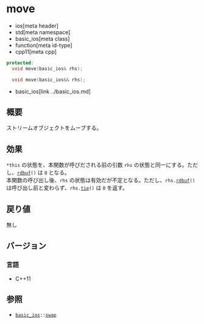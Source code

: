 # move
* ios[meta header]
* std[meta namespace]
* basic_ios[meta class]
* function[meta id-type]
* cpp11[meta cpp]

```cpp
protected:
  void move(basic_ios& rhs);

  void move(basic_ios&& rhs);
```
* basic_ios[link ../basic_ios.md]


## 概要
ストリームオブジェクトをムーブする。


## 効果
`*this` の状態を、本関数が呼びだされる前の引数 `rhs` の状態と同一にする。ただし、[`rdbuf`](rdbuf.md)`()` は `0` となる。  
本関数の呼び出し後、`rhs` の状態は有効だが不定となる。ただし、`rhs.`[`rdbuf`](rdbuf.md)`()` は呼び出し前と変わらず、`rhs.`[`tie`](tie.md)`()` は `0` を返す。


## 戻り値
無し


## バージョン
### 言語
- C++11


## 参照
- [`basic_ios`](../basic_ios.md)`::`[`swap`](swap.md)
